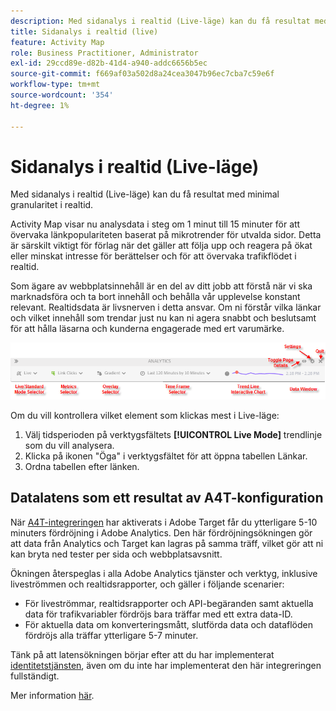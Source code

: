 ```yaml
---
description: Med sidanalys i realtid (Live-läge) kan du få resultat med minimal granularitet i realtid.
title: Sidanalys i realtid (live)
feature: Activity Map
role: Business Practitioner, Administrator
exl-id: 29ccd89e-d82b-41d4-a940-addc6656b5ec
source-git-commit: f669af03a502d8a24cea3047b96ec7cba7c59e6f
workflow-type: tm+mt
source-wordcount: '354'
ht-degree: 1%

---
```


# Sidanalys i realtid (Live-läge)

Med sidanalys i realtid (Live-läge) kan du få resultat med minimal granularitet i realtid.

Activity Map visar nu analysdata i steg om 1 minut till 15 minuter för att övervaka länkpopulariteten baserat på mikrotrender för utvalda sidor. Detta är särskilt viktigt för förlag när det gäller att följa upp och reagera på ökat eller minskat intresse för berättelser och för att övervaka trafikflödet i realtid.

Som ägare av webbplatsinnehåll är en del av ditt jobb att förstå när vi ska marknadsföra och ta bort innehåll och behålla vår upplevelse konstant relevant. Realtidsdata är livsnerven i detta ansvar. Om ni förstår vilka länkar och vilket innehåll som trendar just nu kan ni agera snabbt och beslutsamt för att hålla läsarna och kunderna engagerade med ert varumärke.

![](assets/live_mode.png)

<!-- 

Describe what you can do with the feature: - what is the data shown? why do I see trend lines everywhere? how do I choose a period in the trend? what do the overlays represent in live mode? how do you compute the gainers and losers overlays? what is the auto update mode?

 -->

Om du vill kontrollera vilket element som klickas mest i Live-läge:

1. Välj tidsperioden på verktygsfältets **[!UICONTROL Live Mode]** trendlinje som du vill analysera.
1. Klicka på ikonen &quot;Öga&quot; i verktygsfältet för att öppna tabellen Länkar.
1. Ordna tabellen efter länken.

## Datalatens som ett resultat av A4T-konfiguration

När [A4T-integreringen](https://experienceleague.adobe.com/docs/target/using/integrate/a4t/a4t.html) har aktiverats i Adobe Target får du ytterligare 5-10 minuters fördröjning i Adobe Analytics. Den här fördröjningsökningen gör att data från Analytics och Target kan lagras på samma träff, vilket gör att ni kan bryta ned tester per sida och webbplatsavsnitt.

Ökningen återspeglas i alla Adobe Analytics tjänster och verktyg, inklusive liveströmmen och realtidsrapporter, och gäller i följande scenarier:

* För liveströmmar, realtidsrapporter och API-begäranden samt aktuella data för trafikvariabler fördröjs bara träffar med ett extra data-ID.
* För aktuella data om konverteringsmått, slutförda data och dataflöden fördröjs alla träffar ytterligare 5-7 minuter.

Tänk på att latensökningen börjar efter att du har implementerat [identitetstjänsten](https://experienceleague.adobe.com/docs/id-service/using/home.html), även om du inte har implementerat den här integreringen fullständigt.

Mer information [här](/help/analyze/activity-map/activitymap-standard-live.md).
